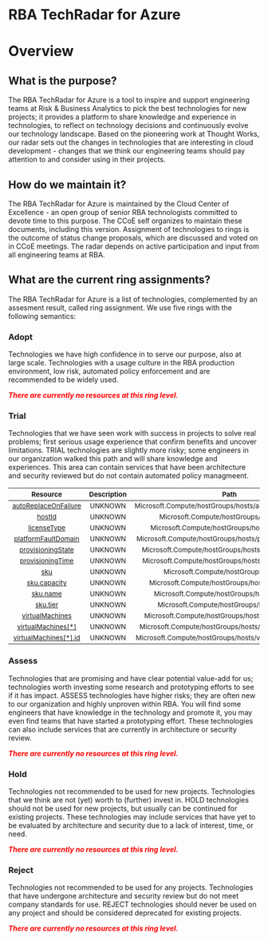 
RBA TechRadar for Azure
=======================

# Overview

## What is the purpose?


The RBA TechRadar for Azure is a tool to inspire and support engineering teams at Risk & Business Analytics to pick the best technologies for new projects; it provides a platform to share knowledge and experience in technologies, to reflect on technology decisions and continuously evolve our technology landscape.  Based on the pioneering work at Thought Works, our radar sets out the changes in technologies that are interesting in cloud development - changes that we think our engineering teams should pay attention to and consider using in their projects.
## How do we maintain it?


The RBA TechRadar for Azure is maintained by the Cloud Center of Excellence - an open group of senior RBA technologists committed to devote time to this purpose.  The CCoE self organizes to maintain these documents, including this version.  Assignment of technologies to rings is the outcome of status change proposals, which are discussed and voted on in CCoE meetings.  The radar depends on active participation and input from all engineering teams at RBA.
## What are the current ring assignments?


The RBA TechRadar for Azure is a list of technologies, complemented by an assesment result, called ring assignment.  We use five rings with the following semantics:
### Adopt


Technologies we have high confidence in to serve our purpose, also at large scale.  Technologies with a usage culture in the RBA production environment, low risk, automated policy enforcement and are recommended to be widely used.  
  
***<font color="red"> There are currently no resources at this ring level. </font>***
### Trial


Technologies that we have seen work with success in projects to solve real problems;  first serious usage experience that confirm benefits and uncover limitations.  TRIAL technologies are slightly more risky; some engineers in our organization walked this path and will share knowledge and experiences.  This area can contain services that have been architecture and security reviewed but do not contain automated policy managmeent.  

|<sub>Resource</sub>|<sub>Description</sub>|<sub>Path</sub>|<sub>Status</sub>|
| :---: | :---: | :---: | :---: |
|<sub>[autoReplaceOnFailure](https://github.com/openrba/python-azure-techradar/tree/master/Microsoft.Compute/hostGroups/hosts/autoReplaceOnFailure)</sub>|<sub>UNKNOWN</sub>|<sub>Microsoft.Compute/hostGroups/hosts/autoReplaceOnFailure</sub>|<sub>TRIAL</sub>|
|<sub>[hostId](https://github.com/openrba/python-azure-techradar/tree/master/Microsoft.Compute/hostGroups/hosts/hostId)</sub>|<sub>UNKNOWN</sub>|<sub>Microsoft.Compute/hostGroups/hosts/hostId</sub>|<sub>TRIAL</sub>|
|<sub>[licenseType](https://github.com/openrba/python-azure-techradar/tree/master/Microsoft.Compute/hostGroups/hosts/licenseType)</sub>|<sub>UNKNOWN</sub>|<sub>Microsoft.Compute/hostGroups/hosts/licenseType</sub>|<sub>TRIAL</sub>|
|<sub>[platformFaultDomain](https://github.com/openrba/python-azure-techradar/tree/master/Microsoft.Compute/hostGroups/hosts/platformFaultDomain)</sub>|<sub>UNKNOWN</sub>|<sub>Microsoft.Compute/hostGroups/hosts/platformFaultDomain</sub>|<sub>TRIAL</sub>|
|<sub>[provisioningState](https://github.com/openrba/python-azure-techradar/tree/master/Microsoft.Compute/hostGroups/hosts/provisioningState)</sub>|<sub>UNKNOWN</sub>|<sub>Microsoft.Compute/hostGroups/hosts/provisioningState</sub>|<sub>TRIAL</sub>|
|<sub>[provisioningTime](https://github.com/openrba/python-azure-techradar/tree/master/Microsoft.Compute/hostGroups/hosts/provisioningTime)</sub>|<sub>UNKNOWN</sub>|<sub>Microsoft.Compute/hostGroups/hosts/provisioningTime</sub>|<sub>TRIAL</sub>|
|<sub>[sku](https://github.com/openrba/python-azure-techradar/tree/master/Microsoft.Compute/hostGroups/hosts/sku)</sub>|<sub>UNKNOWN</sub>|<sub>Microsoft.Compute/hostGroups/hosts/sku</sub>|<sub>TRIAL</sub>|
|<sub>[sku.capacity](https://github.com/openrba/python-azure-techradar/tree/master/Microsoft.Compute/hostGroups/hosts/sku.capacity)</sub>|<sub>UNKNOWN</sub>|<sub>Microsoft.Compute/hostGroups/hosts/sku.capacity</sub>|<sub>TRIAL</sub>|
|<sub>[sku.name](https://github.com/openrba/python-azure-techradar/tree/master/Microsoft.Compute/hostGroups/hosts/sku.name)</sub>|<sub>UNKNOWN</sub>|<sub>Microsoft.Compute/hostGroups/hosts/sku.name</sub>|<sub>TRIAL</sub>|
|<sub>[sku.tier](https://github.com/openrba/python-azure-techradar/tree/master/Microsoft.Compute/hostGroups/hosts/sku.tier)</sub>|<sub>UNKNOWN</sub>|<sub>Microsoft.Compute/hostGroups/hosts/sku.tier</sub>|<sub>TRIAL</sub>|
|<sub>[virtualMachines](https://github.com/openrba/python-azure-techradar/tree/master/Microsoft.Compute/hostGroups/hosts/virtualMachines)</sub>|<sub>UNKNOWN</sub>|<sub>Microsoft.Compute/hostGroups/hosts/virtualMachines</sub>|<sub>TRIAL</sub>|
|<sub>[virtualMachines[*]](https://github.com/openrba/python-azure-techradar/tree/master/Microsoft.Compute/hostGroups/hosts/virtualMachines[*])</sub>|<sub>UNKNOWN</sub>|<sub>Microsoft.Compute/hostGroups/hosts/virtualMachines[*]</sub>|<sub>TRIAL</sub>|
|<sub>[virtualMachines[*].id](https://github.com/openrba/python-azure-techradar/tree/master/Microsoft.Compute/hostGroups/hosts/virtualMachines[*].id)</sub>|<sub>UNKNOWN</sub>|<sub>Microsoft.Compute/hostGroups/hosts/virtualMachines[*].id</sub>|<sub>TRIAL</sub>|

### Assess


Technologies that are promising and have clear potential value-add for us; technologies worth investing some research and prototyping efforts to see if it has impact.  ASSESS technologies have higher risks;  they are often new to our organization and highly unproven within RBA.  You will find some engineers that have knowledge in the technology and promote it, you may even find teams that have started a prototyping effort.  These technologies can also include services that are currently in architecture or security review.  
  
***<font color="red"> There are currently no resources at this ring level. </font>***
### Hold


Technologies not recommended to be used for new projects. Technologies that we think are not (yet) worth to (further) invest in.  HOLD technologies should not be used for new projects, but usually can be continued for existing projects.  These technologies may include services that have yet to be evaluated by architecture and security due to a lack of interest, time, or need.  
  
***<font color="red"> There are currently no resources at this ring level. </font>***
### Reject


Technologies not recommended to be used for any projects. Technologies that have undergone architecture and security review but do not meet company standards for use.  REJECT technologies should never be used on any project and should be considered deprecated for existing projects.  
  
***<font color="red"> There are currently no resources at this ring level. </font>***